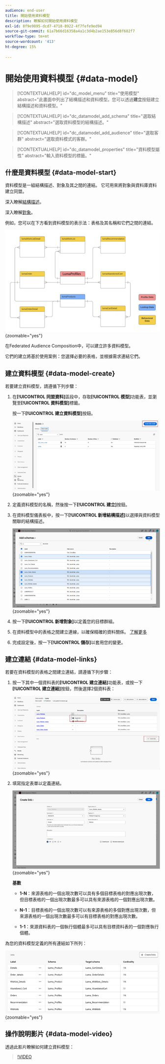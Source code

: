 ```yaml
---
audience: end-user
title: 開始使用資料模型
description: 瞭解如何開始使用資料模型
exl-id: 8f9e9895-dcd7-4718-8922-4f7fefe9ed94
source-git-commit: 61a7b66d16358a4a1c3d4b2ae153e856d8f682f7
workflow-type: tm+mt
source-wordcount: '413'
ht-degree: 15%

---
```


# 開始使用資料模型 {#data-model}

>[!CONTEXTUALHELP]
>id="dc_model_menu"
>title="使用模型"
>abstract="此畫面中列出了結構描述和資料模型。您可以透過&#x200B;**建立**&#x200B;按鈕建立結構描述和資料模型。"

>[!CONTEXTUALHELP]
>id="dc_datamodel_add_schema"
>title="選取結構描述"
>abstract="選取資料模型的結構描述。"


>[!CONTEXTUALHELP]
>id="dc_datamodel_add_audience"
>title="選取客群"
>abstract="選取資料模式的客群。"

>[!CONTEXTUALHELP]
>id="dc_datamodel_properties"
>title="資料模型屬性"
>abstract="輸入資料模型的標籤。"


## 什麼是資料模型 {#data-model-start}

資料模型是一組結構描述、對象及其之間的連結。 它可用來將對象與資料庫資料建立同盟。

深入瞭解[結構描述](../customer/schemas.md#schema-start)。

深入瞭解[對象](../start/audiences.md)。

例如，您可以在下方看到資料模型的表示法：表格及其名稱和它們之間的連結。

![](assets/datamodel.png){zoomable="yes"}

在Federated Audience Composition中，可以建立許多資料模型。

它們的建立將基於使用案例：您選擇必要的表格，並根據需求連結它們。

## 建立資料模型 {#data-model-create}

若要建立資料模型，請遵循下列步驟：

1. 在&#x200B;**[!UICONTROL 同盟資料]**&#x200B;區段中，存取&#x200B;**[!UICONTROL 模型]**&#x200B;功能表，並瀏覽至&#x200B;**[!UICONTROL 資料模型]**&#x200B;標籤。

   按一下&#x200B;**[!UICONTROL 建立資料模型]**&#x200B;按鈕。

   ![](assets/datamodel_create.png){zoomable="yes"}

1. 定義資料模型的名稱，然後按一下&#x200B;**[!UICONTROL 建立]**&#x200B;按鈕。

1. 在資料模型儀表板中，按一下&#x200B;**[!UICONTROL 新增結構描述]**&#x200B;以選擇與資料模型關聯的結構描述。

   ![](assets/datamodel_schemas.png){zoomable="yes"}

1. 按一下&#x200B;**[!UICONTROL 新增對象]**&#x200B;以定義您的目標群組。

1. 在資料模型中的表格之間建立連線，以確保精確的資料關係。 [了解更多](#data-model-links)

1. 完成設定後，按一下&#x200B;**[!UICONTROL 儲存]**&#x200B;以套用您的變更。

## 建立連結 {#data-model-links}

若要在資料模型的表格之間建立連結，請遵循下列步驟：

1. 按一下其中一個資料表的&#x200B;**[!UICONTROL 建立連結]**&#x200B;功能表，或按一下&#x200B;**[!UICONTROL 建立連結]**&#x200B;按鈕，然後選擇2個資料表：

   ![](assets/datamodel_createlinks.png){zoomable="yes"}

1. 填寫指定表單以定義連結。

   ![](assets/datamodel_link.png){zoomable="yes"}

   **基數**

   * **1-N**：來源表格的一個出現次數可以具有多個目標表格的對應出現次數，但目標表格的一個出現次數最多可以具有來源表格的一個對應出現次數。

   * **N-1**：目標表格的一個出現次數可以有來源表格的多個對應出現次數，但來源表格的一個出現次數最多可以有目標表格的對應出現次數。

   * **1-1**：來源資料表的一個執行個體最多可以具有目標資料表的一個對應執行個體。

為您的資料模型定義的所有連結如下所列：

![](assets/datamodel_alllinks.png){zoomable="yes"}

## 操作說明影片 {#data-model-video}

透過此影片瞭解如何建立資料模型：

>[!VIDEO](https://video.tv.adobe.com/v/3432020)
